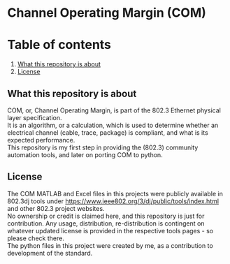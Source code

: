 # Channel Operating Margin (COM)
# Table of contents
1. [What this repository is about](#about)
2. [License](#license)


## What this repository is about<a name="about"></a>
COM, or, Channel Operating Margin, is part of the 802.3 Ethernet physical layer specification.\
It is an algorithm, or a calculation, which is used to determine whether an electrical channel (cable, trace, package) is compliant, and what is its expected performance.\
This repository is my first step in providing the (802.3) community automation tools, and later on porting COM to python.
## License<a name="license"></a>
The COM MATLAB and Excel files in this projects were publicly available in 802.3dj tools under https://www.ieee802.org/3/dj/public/tools/index.html and other 802.3 project websites.\
No ownership or credit is claimed here, and this repository is just for contribution. Any usage, distribution, re-distribution is contingent on whatever updated license is provided in the respective tools pages - so please check there.\
The python files in this project were created by me, as a contribution to development of the standard.
